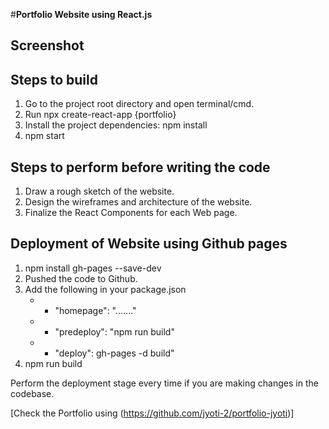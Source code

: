 #**Portfolio Website using React.js**

## Screenshot

## Steps to build

1. Go to the project root directory and open terminal/cmd.
2. Run npx create-react-app {portfolio}
3. Install the project dependencies: npm install
4. npm start

## Steps to perform before writing the code

1. Draw a rough sketch of the website.
2. Design the wireframes and architecture of the website.
3. Finalize the React Components for each Web page.

## Deployment of Website using Github pages

1. npm install gh-pages --save-dev
2. Pushed the code to Github.
3. Add the following in your package.json
   - - "homepage": "......."
   - - "predeploy": "npm run build"
   - - "deploy": gh-pages -d build"
4. npm run build

Perform the deployment stage every time if you are making changes in the codebase.

[Check the Portfolio using (https://github.com/jyoti-2/portfolio-jyoti)]
